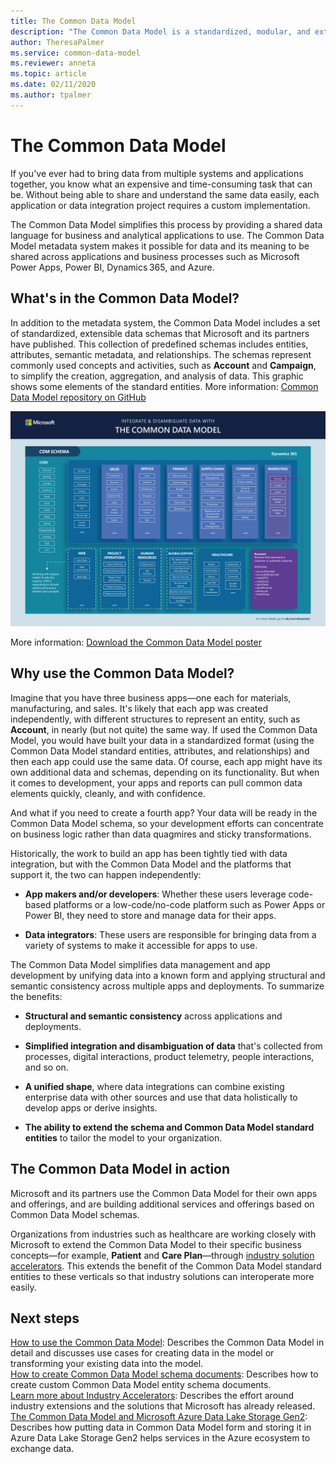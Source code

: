```yaml
---
title: The Common Data Model
description: "The Common Data Model is a standardized, modular, and extensible collection of data schemas that Microsoft published to help you build, use, and analyze data."
author: TheresaPalmer
ms.service: common-data-model
ms.reviewer: anneta
ms.topic: article
ms.date: 02/11/2020
ms.author: tpalmer
---
```



# The Common Data Model

If you've ever had to bring data from multiple systems and applications together, you know what an expensive and time-consuming task that can be. Without being able to share and understand the same data easily, each application or data integration project requires a custom implementation.

The Common Data Model simplifies this process by providing a shared data language for business and analytical applications to use. The Common Data Model metadata system makes it possible for data and its meaning to be shared across applications and business processes such as Microsoft Power Apps, Power BI, Dynamics 365, and Azure.

## What's in the Common Data Model?

In addition to the metadata system, the Common Data Model includes a set of standardized, extensible data schemas that Microsoft and its partners have published. This collection of predefined schemas includes entities, attributes, semantic metadata, and relationships. The schemas represent commonly used concepts and activities, such as **Account** and **Campaign**, to simplify the creation, aggregation, and analysis of data. This graphic shows some elements of the standard entities. More information: [Common Data Model repository on GitHub](https://aka.ms/cdmrepo)

![Common Data Model poster](media/cdm-entities-v1.png "Common Data Model poster")

More information: [Download the Common Data Model poster](https://aka.ms/cdmposter)

## Why use the Common Data Model?

Imagine that you have three business apps&mdash;one each for materials, manufacturing, and sales. It's likely that each app was created independently, with different structures to represent an entity, such as **Account**, in nearly (but not quite) the same way. If used the Common Data Model, you would have built your data in a standardized format (using the Common Data Model standard entities, attributes, and relationships) and then each app could use the same data. Of course, each app might have its own additional data and schemas, depending on its functionality. But when it comes to development, your apps and reports can pull common data elements quickly, cleanly, and with confidence.

And what if you need to create a fourth app? Your data will be ready in the Common Data Model schema, so your development efforts can concentrate on business logic rather than data quagmires and sticky transformations.

Historically, the work to build an app has been tightly tied with data integration, but with the Common Data Model and the platforms that support it, the two can happen independently:

- **App makers and/or developers**: Whether these users leverage code-based platforms or a low-code/no-code platform such as Power Apps or Power BI, they need to store and manage data for their apps.

- **Data integrators**: These users are responsible for bringing data from a variety of systems to make it accessible for apps to use.

The Common Data Model simplifies data management and app development by unifying data into a known form and applying structural and semantic consistency across multiple apps and deployments. To summarize the benefits:

- **Structural and semantic consistency** across applications and deployments.

- **Simplified integration and disambiguation of data** that's collected from processes, digital interactions, product telemetry, people interactions, and so on.

- **A unified shape**, where data integrations can combine existing enterprise data with other sources and use that data holistically to develop apps or derive insights.

- **The ability to extend the schema and Common Data Model standard entities** to tailor the model to your organization.

## The Common Data Model in action

Microsoft and its partners use the Common Data Model for their own apps and offerings, and are building additional services and offerings based on Common Data Model schemas. 

Organizations from industries such as healthcare are working closely with Microsoft to extend the Common Data Model to their specific business concepts&mdash;for example, **Patient** and **Care Plan**&mdash;through [industry solution accelerators](industry-accelerators.md). This extends the benefit of the Common Data Model standard entities to these verticals so that industry solutions can interoperate more easily.

## Next steps

[How to use the Common Data Model](use.md): Describes the Common Data Model in detail and discusses use cases for creating data in the model or transforming your existing data into the model.  
[How to create Common Data Model schema documents](creating-schemas.md): Describes how to create custom Common Data Model entity schema documents.   
[Learn more about Industry Accelerators](industry-accelerators.md): Describes the effort around industry extensions and the solutions that Microsoft has already released.  
[The Common Data Model and Microsoft Azure Data Lake Storage Gen2](data-lake.md): Describes how putting data in Common Data Model form and storing it in Azure Data Lake Storage Gen2 helps services in the Azure ecosystem to exchange data.
